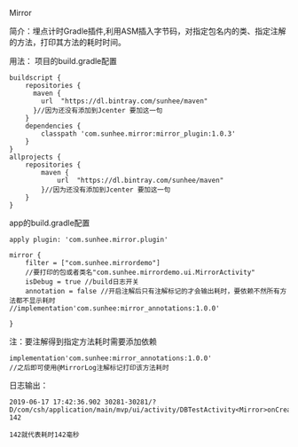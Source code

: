 Mirror

简介：埋点计时Gradle插件,利用ASM插入字节码，对指定包名内的类、指定注解的方法，打印其方法的耗时时间。

用法：
项目的build.gradle配置
```
buildscript {
    repositories {
      maven {
        url  "https://dl.bintray.com/sunhee/maven"
      }//因为还没有添加到Jcenter 要加这一句
    }
    dependencies {
        classpath 'com.sunhee.mirror:mirror_plugin:1.0.3'
    }
}
allprojects {
    repositories {
        maven {
            url  "https://dl.bintray.com/sunhee/maven"
        }//因为还没有添加到Jcenter 要加这一句
    }
}
```

app的build.gradle配置
```
apply plugin: 'com.sunhee.mirror.plugin'

mirror {
    filter = ["com.sunhee.mirrordemo"]
    //要打印的包或者类名"com.sunhee.mirrordemo.ui.MirrorActivity"
    isDebug = true //build日志开关
    annotation = false //开启注解后只有注解标记的才会输出耗时，要依赖不然所有方法都不显示耗时             //implementation'com.sunhee:mirror_annotations:1.0.0'

}
```
注：要注解得到指定方法耗时需要添加依赖
```
implementation'com.sunhee:mirror_annotations:1.0.0'
//之后即可使用@MirrorLog注解标记打印该方法耗时
```
日志输出：
```
2019-06-17 17:42:36.902 30281-30281/? D/com/csh/application/main/mvp/ui/activity/DBTestActivity<Mirror>onCreate: 142

142就代表耗时142毫秒
```


